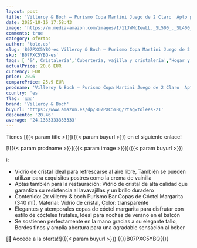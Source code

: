 ```yaml
---
layout: post
title: 'Villeroy & Boch – Purismo Copa Martini Juego de 2 Claro  Apto para Lavavajillas  Vasos de Cristal  Vasos de Octeles  Copas de Coctel  Vidrio de Cristal'
date: 2025-10-16 17:58:43
image: 'https://m.media-amazon.com/images/I/11JWMcIewLL._SL500_._SL400_.jpg'
comments: true
category: ofertas
author: 'tole.es'
slug: 'B07PXC5YBQ-es Villeroy & Boch – Purismo Copa Martini Juego de 2 Claro...'
sku: 'B07PXC5YBQ-es'
tags: [ '&','Cristalería','Cubertería, vajilla y cristalería','Hogar y cocina','Vasos de margarita','boch','villeroy','villeroy & boch','🇪🇸', ]
actualPrice: 20.6 EUR
currency: EUR
price: 20.6
comparePrice: 25.9 EUR
prodname: 'Villeroy & Boch – Purismo Copa Martini Juego de 2 Claro  Apto para Lavavajillas  Vasos de Cristal  Vasos de Octeles  Copas de Coctel  Vidrio de Cristal'
country: 'es'
flag: '🇪🇸'
brand: 'Villeroy & Boch'
buyurl: 'https://www.amazon.es/dp/B07PXC5YBQ/?tag=tolees-21'
descuento: '20.46'
average: '24.1333333333333'
---
```


Tienes [{{< param title >}}]({{< param buyurl >}}) en el siguiente enlace!

[![{{< param prodname >}}]({{< param image >}})]({{< param buyurl >}})

ℹ️:

- Vidrio de cristal ideal para refrescarse al aire libre, También se pueden utilizar para exquisitos postres como la crema de vainilla
- Aptas también para la restauración: Vidrio de cristal de alta calidad que garantiza su resistencia al lavavajillas y un brillo duradero
- Contenido: 2x villeroy & boch Purismo Bar Copas de Cóctel Margarita (340 ml), Material: Vidrio de cristal, Color: transparente
- Elegantes y atemporales copas de cóctel margarita para disfrutar con estilo de cócteles frutales, Ideal para noches de verano en el balcón
- Se sostienen perfectamente en la mano gracias a su elegante tallo, Bordes finos y amplia abertura para una agradable sensación al beber

[🛒 Accede a la oferta!!]({{< param buyurl >}})
{{<world>}}B07PXC5YBQ{{</world>}}
